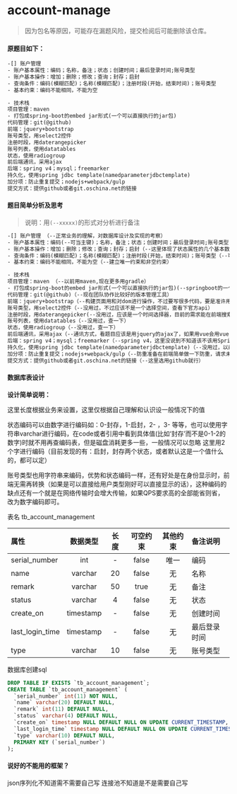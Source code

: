 # account-manage
> 因为包名等原因，可能存在漏题风险，提交检阅后可能删除该仓库。

#### **原题目如下**：
```html
-[] 账户管理
- 账户基本属性：编码；名称，备注；状态；创建时间；最后登录时间;账号类型
- 账户基本操作：增加；删除；修改；查询；封存；启封
- 查询条件：编码(模糊匹配)；名称(模糊匹配)；注册时段(开始，结束时间)；账号类型
- 基本约束：编码不能相同，不能为空

- 技术栈
项目管理：maven
- 打包成spring-boot的embed jar形式(一个可以直接执行的jar包)
代码管理：git(@github)
前端：jquery+bootstrap
账号类型，用select2控件
注册时段，用daterangepicker
账号列表，使用datatables
状态，使用radiogroup
前后端通讯，采用ajax
后端：spring v4；mysql；freemarker
持久化，使用spring jdbc template(namedparameterjdbctemplate)
加分项：防止重复提交；nodejs+webpack/gulp
提交方式：提供github或者git.oschina.net的链接
```

#### **题目简单分析及思考**
> 说明：用`(--xxxxx)`的形式对分析进行备注

```html
-[] 账户管理 （--正常业务的理解，对数据库设计及实现的考察）
- 账户基本属性：编码(--可当主键)；名称，备注；状态；创建时间；最后登录时间;账号类型
- 账户基本操作：增加；删除；修改；查询；封存；启封（--这里体现了状态属性的几个基本数据项）
- 查询条件：编码(模糊匹配)；名称(模糊匹配)；注册时段(开始，结束时间)；账号类型（--可以考虑在查询项建立索引，仅仅是考虑，根据业务需求来考量是否需要）
- 基本约束：编码不能相同，不能为空（--建立唯一约束和非空约束）

- 技术栈
项目管理：maven （--以前用maven,现在更多用gradle）
- 打包成spring-boot的embed jar形式(一个可以直接执行的jar包)(--springboot的一个优势，内嵌tomcat的fat jar,有方便部署等优势)
代码管理：git(@github)（--现在团队协作比较好的版本管理工具）
前端：jquery+bootstrap（--构建页面用和对dom进行操作，不过要写很多代码，要是准许用另外的框架我会用vue来做前端的数据，操作更灵活）
账号类型，用select2控件（--没用过，不过应该不是一个选择空间，查看下官方api）
注册时段，用daterangepicker(--没用过，应该是一个时间选择器，目前的需求能在前端搜索是用得到)
账号列表，使用datatables（--没用过，查一下）
状态，使用radiogroup（--没用过，查一下）
前后端通讯，采用ajax（--通讯方式，看题目应该是用jquery的ajax了，如果用vue会用vue resource或则另外的ajax通讯框架）
后端：spring v4；mysql；freemarker（--spring v4，这里没说到不知道该不该用SpringMVC，mysql好久没用，实习一直用的postgres,这里应该问题不大，freemaker没用过，一种模板技术，应该是和其他差不了多少。）
持久化，使用spring jdbc template(namedparameterjdbctemplate)（--没用过，以前看soring官方文档看到过，更多时候用JPA,这里我猜测不让用ORM工具主要是考察写SQL吧，不然我会用ORM写代码更快，这里也没说连接池问题，这个技术栈呢？）
加分项：防止重复提交；nodejs+webpack/gulp（--防重准备在前端简单做一下防重，请求未返回或者超时时间内会置灰相关按钮，对于nodejs和webpack等等一些这里也就不做了，这些工具知识了解和简单使用就不再弄了）
提交方式：提供github或者git.oschina.net的链接（--这里选用github就行）
```

#### **数据库表设计**

**设计简单说明：**

这里长度根据业务来设置，这里仅根据自己理解和认识设一般情况下的值

状态编码可以由数字进行编码如：0-封存，1-启封，2- ，3- 等等，也可以使用字符串varchar进行编码，在code或者引用中看到具体值(比如‘封存’而不是0-1-2的数字)时就不用再查编码表，但是磁盘消耗更多一些，一般情况可以忽略
这里用2个字进行编码（目前发现的有：启封，封存两个状态，或者默认这是一个值什么的，都可以定）

账号类型也用字符串来编码，优势和状态编码一样，还有好处是在身份显示时，前端无需再转换（如果是可以直接给用户类型刚好可以直接显示的话），这种编码的缺点还有一个就是在网络传输时会增大传输，如果QPS要求高的全部能省则省，改为数字编码即可。

表名 tb_account_management

| 属性 | 数据类型 | 长度 | 可空约束 | 其他约束 | 备注说明  |
|:----|:--------:|:-----:|:----:|:----:|:--------------|
| serial_number | int | - | false | 唯一 | 编码 |
| name | varchar | 20 | false | 无 | 名称 |
| remark | varchar | 50 | true | 无 | 备注 |
| status | varchar | 4 | false | 无 | 状态 |
| create_on | timestamp | - | false | 无 | 创建时间 |
| last_login_time | timestamp | - | false | 无 |最后登录时间 |
| type | varchar | 10 | false | 无 | 账号类型 |

数据库创建sql
```sql
DROP TABLE IF EXISTS `tb_account_management`;
CREATE TABLE `tb_account_management` (
  `serial_number` int(11) NOT NULL,
  `name` varchar(20) DEFAULT NULL,
  `remark` int(11) DEFAULT NULL,
  `status` varchar(4) DEFAULT NULL,
  `create_on` timestamp NULL DEFAULT NULL ON UPDATE CURRENT_TIMESTAMP,
  `last_login_time` timestamp NULL DEFAULT NULL ON UPDATE CURRENT_TIMESTAMP,
  `type` varchar(10) DEFAULT NULL,
  PRIMARY KEY (`serial_number`)
);
```


#### 说好的不能用的框架？
json序列化不知道需不需要自己写
连接池不知道是不是需要自己写

